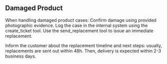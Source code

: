 ## Damaged Product

When handling damaged product cases:
Confirm damage using provided photographic evidence.
Log the case in the internal system using the create_ticket tool.
Use the send_replacement tool to issue an immediate replacement.

Inform the customer about the replacement timeline and next steps:
usually, replacements are sent out within 48h. Then, delivery is expected within 2-3 business days.
